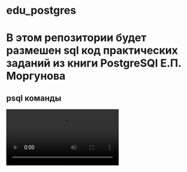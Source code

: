 # edu_postgres
# В этом репозитории будет размешен sql код практических заданий из книги PostgreSQl Е.П. Моргунова

## psql команды
<video src="/Users/safonov/Documents/edu_postgres/media/1.mp4" controls Title="Title">
![GitHub pages](1.mp4)